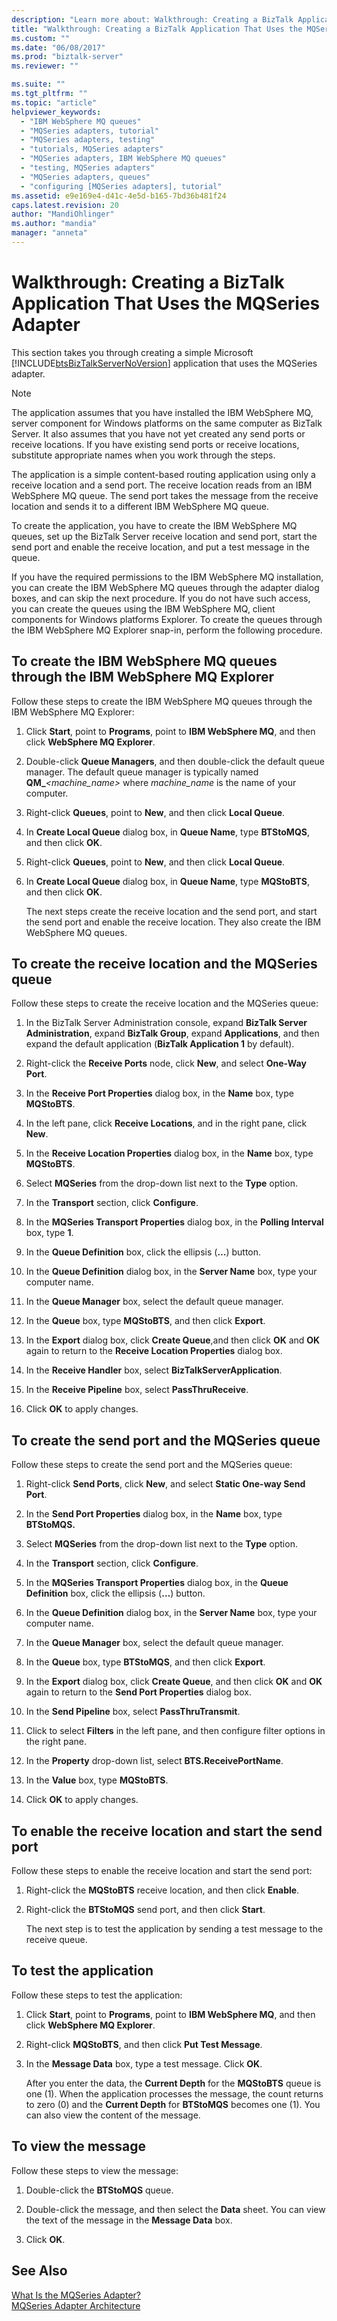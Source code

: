 ```yaml
---
description: "Learn more about: Walkthrough: Creating a BizTalk Application That Uses the MQSeries Adapter"
title: "Walkthrough: Creating a BizTalk Application That Uses the MQSeries Adapter | Microsoft Docs"
ms.custom: ""
ms.date: "06/08/2017"
ms.prod: "biztalk-server"
ms.reviewer: ""

ms.suite: ""
ms.tgt_pltfrm: ""
ms.topic: "article"
helpviewer_keywords: 
  - "IBM WebSphere MQ queues"
  - "MQSeries adapters, tutorial"
  - "MQSeries adapters, testing"
  - "tutorials, MQSeries adapters"
  - "MQSeries adapters, IBM WebSphere MQ queues"
  - "testing, MQSeries adapters"
  - "MQSeries adapters, queues"
  - "configuring [MQSeries adapters], tutorial"
ms.assetid: e9e169e4-d41c-4e5d-b165-7bd36b481f24
caps.latest.revision: 20
author: "MandiOhlinger"
ms.author: "mandia"
manager: "anneta"
---
```

# Walkthrough: Creating a BizTalk Application That Uses the MQSeries Adapter
This section takes you through creating a simple Microsoft [!INCLUDE[btsBizTalkServerNoVersion](../includes/btsbiztalkservernoversion-md.md)] application that uses the MQSeries adapter.  
  
> [!NOTE]
>  The application assumes that you have installed the IBM WebSphere MQ, server component for Windows platforms on the same computer as BizTalk Server. It also assumes that you have not yet created any send ports or receive locations. If you have existing send ports or receive locations, substitute appropriate names when you work through the steps.  
  
 The application is a simple content-based routing application using only a receive location and a send port. The receive location reads from an IBM WebSphere MQ queue. The send port takes the message from the receive location and sends it to a different IBM WebSphere MQ queue.  
  
 To create the application, you have to create the IBM WebSphere MQ queues, set up the BizTalk Server receive location and send port, start the send port and enable the receive location, and put a test message in the queue.  
  
 If you have the required permissions to the IBM WebSphere MQ installation, you can create the IBM WebSphere MQ queues through the adapter dialog boxes, and can skip the next procedure. If you do not have such access, you can create the queues using the IBM WebSphere MQ, client components for Windows platforms Explorer. To create the queues through the IBM WebSphere MQ Explorer snap-in, perform the following procedure.  
  
## To create the IBM WebSphere MQ queues through the IBM WebSphere MQ Explorer  
 Follow these steps to create the IBM WebSphere MQ queues through the IBM WebSphere MQ Explorer:  
  
1. Click **Start**, point to **Programs**, point to **IBM WebSphere MQ**, and then click **WebSphere MQ Explorer**.  
  
2. Double-click **Queue Managers**, and then double-click the default queue manager. The default queue manager is typically named **QM_**_<machine_name>_ where *machine_name* is the name of your computer.  
  
3. Right-click **Queues**, point to **New**, and then click **Local Queue**.  
  
4. In **Create Local Queue** dialog box, in **Queue Name**, type **BTStoMQS**, and then click **OK**.  
  
5. Right-click **Queues**, point to **New**, and then click **Local Queue**.  
  
6. In **Create Local Queue** dialog box, in **Queue Name**, type **MQStoBTS**, and then click **OK**.  
  
   The next steps create the receive location and the send port, and start the send port and enable the receive location. They also create the IBM WebSphere MQ queues.  
  
## To create the receive location and the MQSeries queue  
 Follow these steps to create the receive location and the MQSeries queue:  
  
1.  In the BizTalk Server Administration console, expand **BizTalk Server Administration**, expand **BizTalk Group**, expand **Applications**, and then expand the default application (**BizTalk Application 1** by default).  
  
2.  Right-click the **Receive Ports** node, click **New**, and select **One-Way Port**.  
  
3.  In the **Receive Port Properties** dialog box, in the **Name** box, type **MQStoBTS**.  
  
4.  In the left pane, click **Receive Locations**, and in the right pane, click **New**.  
  
5.  In the **Receive Location Properties** dialog box, in the **Name** box, type **MQStoBTS**.  
  
6.  Select **MQSeries** from the drop-down list next to the **Type** option.  
  
7.  In the **Transport** section, click **Configure**.  
  
8.  In the **MQSeries Transport Properties** dialog box, in the **Polling Interval** box, type **1**.  
  
9. In the **Queue Definition** box, click the ellipsis (**…**) button.  
  
10. In the **Queue Definition** dialog box, in the **Server Name** box, type your computer name.  
  
11. In the **Queue Manager** box, select the default queue manager.  
  
12. In the **Queue** box, type **MQStoBTS**, and then click **Export**.  
  
13. In the **Export** dialog box, click **Create Queue**,and then click **OK** and **OK** again to return to the **Receive Location Properties** dialog box.  
  
14. In the **Receive Handler** box, select **BizTalkServerApplication**.  
  
15. In the **Receive Pipeline** box, select **PassThruReceive**.  
  
16. Click **OK** to apply changes.  
  
## To create the send port and the MQSeries queue  
 Follow these steps to create the send port and the MQSeries queue:  
  
1.  Right-click **Send Ports**, click **New**, and select **Static One-way Send Port**.  
  
2.  In the **Send Port Properties** dialog box, in the **Name** box, type **BTStoMQS.**  
  
3.  Select **MQSeries** from the drop-down list next to the **Type** option.  
  
4.  In the **Transport** section, click **Configure**.  
  
5.  In the **MQSeries Transport Properties** dialog box, in the **Queue Definition** box, click the ellipsis (**…**) button.  
  
6.  In the **Queue Definition** dialog box, in the **Server Name** box, type your computer name.  
  
7.  In the **Queue Manager** box, select the default queue manager.  
  
8.  In the **Queue** box, type **BTStoMQS**, and then click **Export**.  
  
9. In the **Export** dialog box, click **Create Queue**, and then click **OK** and **OK** again to return to the **Send Port Properties** dialog box.  
  
10. In the **Send Pipeline** box, select **PassThruTransmit**.  
  
11. Click to select **Filters** in the left pane, and then configure filter options in the right pane.  
  
12. In the **Property** drop-down list, select **BTS.ReceivePortName**.  
  
13. In the **Value** box, type **MQStoBTS**.  
  
14. Click **OK** to apply changes.  
  
## To enable the receive location and start the send port  
 Follow these steps to enable the receive location and start the send port:  
  
1. Right-click the **MQStoBTS** receive location, and then click **Enable**.  
  
2. Right-click the **BTStoMQS** send port, and then click **Start**.  
  
   The next step is to test the application by sending a test message to the receive queue.  
  
## To test the application  
 Follow these steps to test the application:  
  
1. Click **Start**, point to **Programs**, point to **IBM WebSphere MQ**, and then click **WebSphere MQ Explorer**.  
  
2. Right-click **MQStoBTS**, and then click **Put Test Message**.  
  
3. In the **Message Data** box, type a test message. Click **OK**.  
  
   After you enter the data, the **Current Depth** for the **MQStoBTS** queue is one (1). When the application processes the message, the count returns to zero (0) and the **Current Depth** for **BTStoMQS** becomes one (1). You can also view the content of the message.  
  
## To view the message  
 Follow these steps to view the message:  
  
1.  Double-click the **BTStoMQS** queue.  
  
2.  Double-click the message, and then select the **Data** sheet. You can view the text of the message in the **Message Data** box.  
  
3.  Click **OK**.  
  
## See Also  
 [What Is the MQSeries Adapter?](../core/what-is-the-mqseries-adapter.md)   
 [MQSeries Adapter Architecture](../core/mqseries-adapter-architecture.md)
